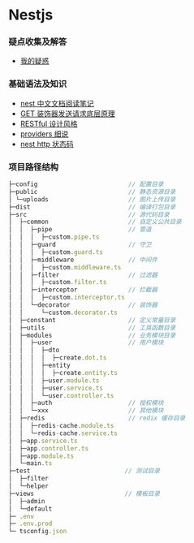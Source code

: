 # Nestjs

### 疑点收集及解答

- [我的疑惑](./01_我的疑惑.md)

### 基础语法及知识

- [nest 中文文档阅读笔记](./02_nest%20中文文档阅读笔记.md)
- [GET 装饰器发送请求底层原理](./04_GET%20装饰器发送请求底层原理.md)
- [RESTful 设计风格](./05_RESTful%20设计风格.md)
- [providers 细说](./06_providers%20细说.md)
- [nest http 状态码](./07_nest%20http状态码.md)

### 项目路径结构

```ts
├─config                         // 配置目录
├─public                         // 静态资源目录
│ └─uploads                      // 图片上传目录
├─dist                           // 编译打包目录
├─src                            // 源代码目录
│  ├─common                      // 自定义公共目录
│  │  ├─pipe                     // 管道
│  │  │  ├─custom.pipe.ts
│  │  ├─guard                    // 守卫
│  │  │  ├─custom.guard.ts
│  │  ├─middleware               // 中间件
│  │  │  ├─custom.middleware.ts
│  │  ├─filter                   // 过滤器
│  │  │  ├─custom.filter.ts
│  │  ├─interceptor              // 拦截器
│  │  │  ├─custom.interceptor.ts
│  │  └─decorator                // 装饰器
│  │     └─custom.decorator.ts
│  ├─constant                    // 定义常量目录
│  ├─utils                       // 工具函数目录
│  ├─modules                     // 业务模块目录
│  │  ├─user                     // 用户模块
│  │  │  ├─dto
│  │  │  │  ├─create.dot.ts
│  │  │  ├─entity
│  │  │  │  ├─create.entity.ts
│  │  │  ├─user.module.ts
│  │  │  ├─user.service.ts
│  │  │  └─user.controller.ts
│  │  ├─auth                     // 授权模块
│  │  └─xxx                      // 其他模块
│  ├─redis                       // redix 缓存目录
│  │  ├─redis-cache.module.ts
│  │  └─redis-cache.service.ts
│  ├─app.service.ts
│  ├─app.controller.ts
│  ├─app.module.ts
│  └─main.ts
├─test                          // 测试目录
│  ├─filter
│  └─helper
├─views                         // 模板目录
│  ├─admin
│  └─default
├─ .env
├─ .env.prod
└─ tsconfig.json
```
